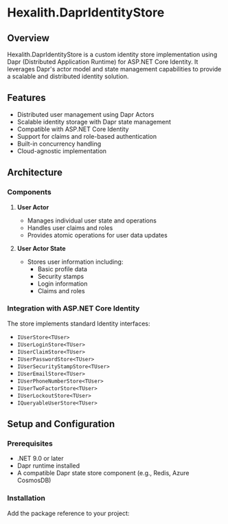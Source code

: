 # Hexalith.DaprIdentityStore

## Overview

Hexalith.DaprIdentityStore is a custom identity store implementation using Dapr (Distributed Application Runtime) for ASP.NET Core Identity. It leverages Dapr's actor model and state management capabilities to provide a scalable and distributed identity solution.

## Features

- Distributed user management using Dapr Actors
- Scalable identity storage with Dapr state management
- Compatible with ASP.NET Core Identity
- Support for claims and role-based authentication
- Built-in concurrency handling
- Cloud-agnostic implementation

## Architecture

### Components

1. **User Actor**
   - Manages individual user state and operations
   - Handles user claims and roles
   - Provides atomic operations for user data updates

2. **User Actor State**
   - Stores user information including:
     - Basic profile data
     - Security stamps
     - Login information
     - Claims and roles

### Integration with ASP.NET Core Identity

The store implements standard Identity interfaces:

- `IUserStore<TUser>`
- `IUserLoginStore<TUser>`
- `IUserClaimStore<TUser>`
- `IUserPasswordStore<TUser>`
- `IUserSecurityStampStore<TUser>`
- `IUserEmailStore<TUser>`
- `IUserPhoneNumberStore<TUser>`
- `IUserTwoFactorStore<TUser>`
- `IUserLockoutStore<TUser>`
- `IQueryableUserStore<TUser>`

## Setup and Configuration

### Prerequisites

- .NET 9.0 or later
- Dapr runtime installed
- A compatible Dapr state store component (e.g., Redis, Azure CosmosDB)

### Installation

Add the package reference to your project:
